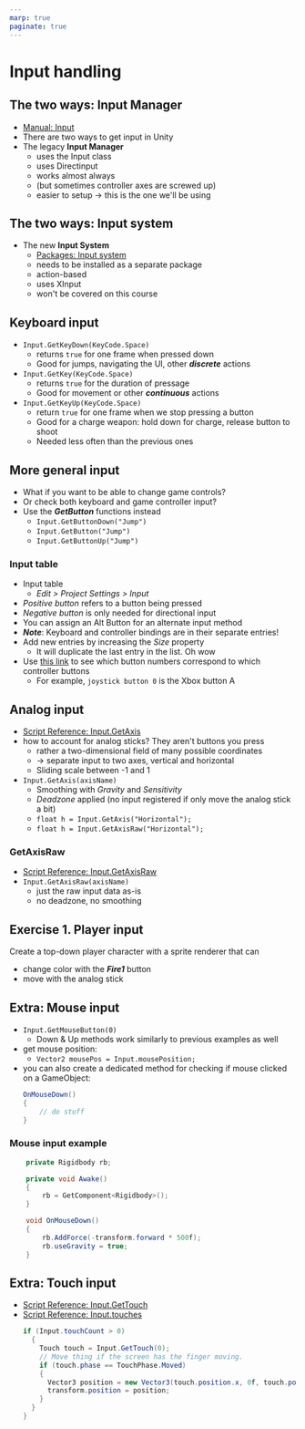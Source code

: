 ```yaml
---
marp: true
paginate: true
---
```

<!-- headingDivider: 3 -->
<!-- class: default -->

# Input handling

## The two ways: Input Manager
* [Manual: Input](https://docs.unity3d.com/Manual/Input.html)
* There are two ways to get input in Unity
* The legacy **Input Manager**
  * uses the Input class
  * uses Directinput
  * works almost always
  * (but sometimes controller axes are screwed up)
  * easier to setup -> this is the one we'll be using

## The two ways: Input system
* The new **Input System**
  * [Packages: Input system](https://docs.unity3d.com/Packages/com.unity.inputsystem@1.3/manual/index.html)
  * needs to be installed as a separate package
  * action-based
  * uses XInput
  * won't be covered on this course
## Keyboard input

* `Input.GetKeyDown(KeyCode.Space)`
  * returns `true` for one frame when pressed down 
  * Good for jumps, navigating the UI, other ***discrete*** actions 
* `Input.GetKey(KeyCode.Space)`
  * returns `true` for the duration of pressage
  * Good for movement or other ***continuous*** actions
* `Input.GetKeyUp(KeyCode.Space)`
  * return `true` for one frame when we stop pressing a button
  * Good for a charge weapon: hold down for charge, release button to shoot
  * Needed less often than the previous ones

## More general input

* What if you want to be able to change game controls?
* Or check both keyboard and game controller input?
* Use the ***GetButton*** functions instead
  * `Input.GetButtonDown("Jump")`
  * `Input.GetButton("Jump")`
  * `Input.GetButtonUp("Jump")`

### Input table
* Input table
  * *Edit > Project Settings > Input*
* *Positive button* refers to a button being pressed
* *Negative button* is only needed for directional input
* You can assign an Alt Button for an alternate input method
* ***Note***: Keyboard and controller bindings are in their separate entries!
* Add new entries by increasing the *Size* property
  * It will duplicate the last entry in the list. Oh wow
* Use [this link](https://ritchielozada.com/2016/01/16/part-11-using-an-xbox-one-controller-with-unity-on-windows-10/) to see which button numbers correspond to which controller buttons
  * For example, `joystick button 0` is the Xbox button A
 
## Analog input

* [Script Reference: Input.GetAxis](https://docs.unity3d.com/ScriptReference/Input.GetAxis.html)
* how to account for analog sticks? They aren't buttons you press
  * rather a two-dimensional field of many possible coordinates
  * -> separate input to two axes, vertical and horizontal
  * Sliding scale between -1 and 1
* `Input.GetAxis(axisName)`
  * Smoothing with *Gravity* and *Sensitivity*
  * *Deadzone* applied (no input registered if only move the analog stick a bit)
  * `float h = Input.GetAxis("Horizontal");`
  * `float h = Input.GetAxisRaw("Horizontal");`

### GetAxisRaw

* [Script Reference: Input.GetAxisRaw](https://docs.unity3d.com/ScriptReference/Input.GetAxisRaw.html)
* `Input.GetAxisRaw(axisName)`
  * just the raw input data as-is
  * no deadzone, no smoothing

## Exercise 1. Player input
<!-- _backgroundColor: Khaki -->
Create a top-down player character with a sprite renderer that can
* change color with the ***Fire1*** button
* move with the analog stick


## Extra: Mouse input
<!-- backgroundColor: pink -->
* `Input.GetMouseButton(0)`
  * Down & Up methods work similarly to previous examples as well
* get mouse position:
  * `Vector2 mousePos = Input.mousePosition;`
* you can also create a dedicated method for checking if mouse clicked on a GameObject:
  ```c#
  OnMouseDown()
  {
      // do stuff
  }
  ```


### Mouse input example

```c#
    private Rigidbody rb;

    private void Awake()
    {
        rb = GetComponent<Rigidbody>();
    }

    void OnMouseDown()
    {
        rb.AddForce(-transform.forward * 500f);
        rb.useGravity = true;
    }
```
## Extra: Touch input
* [Script Reference: Input.GetTouch](https://docs.unity3d.com/ScriptReference/Input.GetTouch.html)
* [Script Reference: Input.touches](https://docs.unity3d.com/ScriptReference/Input-touches.html)
  ```c#
  if (Input.touchCount > 0)
    {
      Touch touch = Input.GetTouch(0);
      // Move thing if the screen has the finger moving.
      if (touch.phase == TouchPhase.Moved)
      {
        Vector3 position = new Vector3(touch.position.x, 0f, touch.position.y);
        transform.position = position;
      }
    }
  }
  ```
